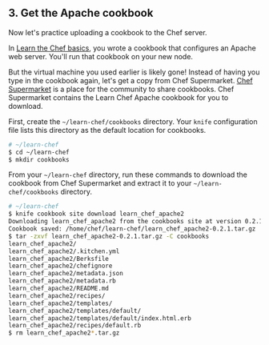 ## 3. Get the Apache cookbook

Now let's practice uploading a cookbook to the Chef server.

In [Learn the Chef basics](/learn-the-basics/ubuntu/), you wrote a cookbook that configures an Apache web server. You'll run that cookbook on your new node.

But the virtual machine you used earlier is likely gone! Instead of having you type in the cookbook again, let's get a copy from Chef Supermarket. [Chef Supermarket](https://supermarket.chef.io/) is a place for the community to share cookbooks. Chef Supermarket contains the Learn Chef Apache cookbook for you to download.

First, create the <code class="file-path">~/learn-chef/cookbooks</code> directory. Your `knife` configuration file lists this directory as the default location for cookbooks.

```bash
# ~/learn-chef
$ cd ~/learn-chef
$ mkdir cookbooks
```

From your <code class="file-path">~/learn-chef</code> directory, run these commands to download the cookbook from Chef Supermarket and extract it to your <code class="file-path">~/learn-chef/cookbooks</code> directory.

```bash
# ~/learn-chef
$ knife cookbook site download learn_chef_apache2
Downloading learn_chef_apache2 from the cookbooks site at version 0.2.1 to /home/chef/learn-chef/learn_chef_apache2-0.2.1.tar.gz
Cookbook saved: /home/chef/learn-chef/learn_chef_apache2-0.2.1.tar.gz
$ tar -zxvf learn_chef_apache2-0.2.1.tar.gz -C cookbooks
learn_chef_apache2/
learn_chef_apache2/.kitchen.yml
learn_chef_apache2/Berksfile
learn_chef_apache2/chefignore
learn_chef_apache2/metadata.json
learn_chef_apache2/metadata.rb
learn_chef_apache2/README.md
learn_chef_apache2/recipes/
learn_chef_apache2/templates/
learn_chef_apache2/templates/default/
learn_chef_apache2/templates/default/index.html.erb
learn_chef_apache2/recipes/default.rb
$ rm learn_chef_apache2*.tar.gz
```
